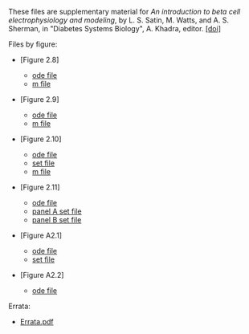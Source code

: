 These files are supplementary material for *An introduction to beta cell electrophysiology and modeling*, by L. S. Satin, M. Watts, and A. S. Sherman, in "Diabetes Systems Biology", A. Khadra, editor. [[doi]](https://iopscience.iop.org/book/978-0-7503-3739-7)

Files by figure:

* [Figure 2.8]
    * [ode file](mlneuron2d.ode)
    * [m file](figure2_8.m)

* [Figure 2.9]
    * [ode file](figure2_9.ode)
    * [m file](figure2_9.m)

* [Figure 2.10]
    * [ode file](mlbeta-alt.ode)
    * [set file](figure.set)
    * [m file](figure2_10.m)

* [Figure 2.11]
    * [ode file](Biophan-mod.ode)
    * [panel A set file](PanelA.set)
    * [panel B set file](PanelB.set)

* [Figure A2.1]
    * [ode file](linear.ode)
    * [set file](alpha-negative.set)

* [Figure A2.2]
    * [ode file](glass.ode)

Errata:

* [Errata.pdf](Errata.pdf)
